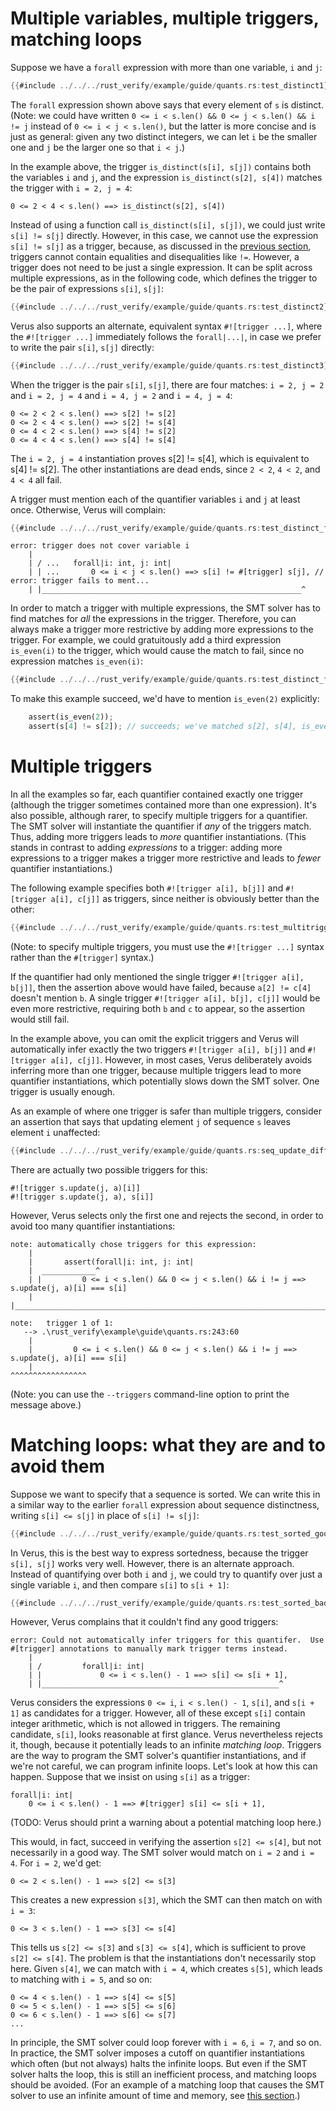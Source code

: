 # Multiple variables, multiple triggers, matching loops

Suppose we have a `forall` expression with more than one variable, `i` and `j`:

```rust
{{#include ../../../rust_verify/example/guide/quants.rs:test_distinct1}}
```

The `forall` expression shown above says that every element of `s` is distinct.
(Note: we could have written
`0 <= i < s.len() && 0 <= j < s.len() && i != j`
instead of
`0 <= i < j < s.len()`,
but the latter is more concise and is just as general:
given any two distinct integers, we can let `i` be the smaller one
and `j` be the larger one so that `i < j`.)

In the example above, the trigger `is_distinct(s[i], s[j])`
contains both the variables `i` and `j`,
and the expression `is_distinct(s[2], s[4])` matches the trigger with `i = 2, j = 4`:

```
0 <= 2 < 4 < s.len() ==> is_distinct(s[2], s[4])
```

Instead of using a function call `is_distinct(s[i], s[j])`,
we could just write `s[i] != s[j]` directly.
However, in this case, we cannot use the expression `s[i] != s[j]` as a trigger,
because, as discussed in the [previous section](./forall.md),
triggers cannot contain equalities and disequalities like `!=`.
However, a trigger does not need to be just a single expression.
It can be split across multiple expressions,
as in the following code, which defines the trigger to be the pair of expressions
`s[i]`, `s[j]`:

```rust
{{#include ../../../rust_verify/example/guide/quants.rs:test_distinct2}}
```

Verus also supports an alternate, equivalent syntax `#![trigger ...]`,
where the `#![trigger ...]` immediately follows the `forall|...|`,
in case we prefer to write the pair `s[i]`, `s[j]` directly:

```rust
{{#include ../../../rust_verify/example/guide/quants.rs:test_distinct3}}
```

When the trigger is the pair `s[i]`, `s[j]`,
there are four matches: `i = 2, j = 2` and `i = 2, j = 4` and `i = 4, j = 2` and `i = 4, j = 4`:

```
0 <= 2 < 2 < s.len() ==> s[2] != s[2]
0 <= 2 < 4 < s.len() ==> s[2] != s[4]
0 <= 4 < 2 < s.len() ==> s[4] != s[2]
0 <= 4 < 4 < s.len() ==> s[4] != s[4]
```

The `i = 2, j = 4` instantiation proves s[2] != s[4],
which is equivalent to s[4] != s[2].
The other instantiations are dead ends, since `2 < 2`, `4 < 2`, and `4 < 4` all fail.

A trigger must mention each of the quantifier variables `i` and `j` at least once.
Otherwise, Verus will complain:

```rust
{{#include ../../../rust_verify/example/guide/quants.rs:test_distinct_fail1}}
```
```
error: trigger does not cover variable i
    |
    | / ...   forall|i: int, j: int|
    | | ...       0 <= i < j < s.len() ==> s[i] != #[trigger] s[j], // error: trigger fails to ment...
    | |__________________________________________________________^
```

In order to match a trigger with multiple expressions,
the SMT solver has to find matches for *all* the expressions in the trigger.
Therefore,
you can always make a trigger more restrictive by adding more expressions to the trigger.
For example, we could gratuitously add a third expression `is_even(i)`
to the trigger, which would cause the match to fail,
since no expression matches `is_even(i)`:

```rust
{{#include ../../../rust_verify/example/guide/quants.rs:test_distinct_fail2}}
```

To make this example succeed, we'd have to mention `is_even(2)` explicitly:
```rust
    assert(is_even(2));
    assert(s[4] != s[2]); // succeeds; we've matched s[2], s[4], is_even(2)
```

# Multiple triggers

In all the examples so far,
each quantifier contained exactly one trigger
(although the trigger sometimes contained more than one expression).
It's also possible, although rarer,
to specify multiple triggers for a quantifier.
The SMT solver will instantiate the quantifier if *any* of the triggers match.
Thus, adding more triggers leads to *more* quantifier instantiations.
(This stands in contrast to adding *expressions* to a trigger:
adding more expressions to a trigger makes a trigger more restrictive
and leads to *fewer* quantifier instantiations.)

The following example specifies both `#![trigger a[i], b[j]]` and `#![trigger a[i], c[j]]`
as triggers, since neither is obviously better than the other:

```rust
{{#include ../../../rust_verify/example/guide/quants.rs:test_multitriggers}}
```

(Note: to specify multiple triggers, you must use the `#![trigger ...]` syntax
rather than the `#[trigger]` syntax.)

If the quantifier had only mentioned the single trigger `#![trigger a[i], b[j]]`,
then the assertion above would have failed, because `a[2] != c[4]` doesn't mention `b`.
A single trigger `#![trigger a[i], b[j], c[j]]` would be even more restrictive,
requiring both `b` and `c` to appear, so the assertion would still fail.

In the example above, you can omit the explicit triggers and
Verus will automatically infer exactly the two triggers
`#![trigger a[i], b[j]]` and `#![trigger a[i], c[j]]`.
However, in most cases, Verus deliberately avoids inferring more than one trigger,
because multiple triggers lead to more quantifier instantiations,
which potentially slows down the SMT solver.
One trigger is usually enough.

As an example of where one trigger is safer than multiple triggers,
consider an assertion that says that updating element `j`
of sequence `s` leaves element `i` unaffected:

```rust
{{#include ../../../rust_verify/example/guide/quants.rs:seq_update_different}}
```

There are actually two possible triggers for this:

```
#![trigger s.update(j, a)[i]]
#![trigger s.update(j, a), s[i]]
```

However, Verus selects only the first one and rejects the second,
in order to avoid too many quantifier instantiations:

```
note: automatically chose triggers for this expression:
    |
    |       assert(forall|i: int, j: int|
    |  ____________^
    | |         0 <= i < s.len() && 0 <= j < s.len() && i != j ==> s.update(j, a)[i] === s[i]
    | |_____________________________________________________________________________________^

note:   trigger 1 of 1:
   --> .\rust_verify\example\guide\quants.rs:243:60
    |
    |         0 <= i < s.len() && 0 <= j < s.len() && i != j ==> s.update(j, a)[i] === s[i]
    |                                                            ^^^^^^^^^^^^^^^^^
```

(Note: you can use the `--triggers` command-line option to print the message above.)

# Matching loops: what they are and to avoid them

Suppose we want to specify that a sequence is sorted.
We can write this in a similar way to the earlier `forall` expression
about sequence distinctness,
writing `s[i] <= s[j]` in place of `s[i] != s[j]`:

```rust
{{#include ../../../rust_verify/example/guide/quants.rs:test_sorted_good}}
```

In Verus, this is the best way to express sortedness,
because the trigger `s[i], s[j]` works very well.
However, there is an alternate approach.
Instead of quantifying over both `i` and `j`,
we could try to quantify over just a single variable `i`,
and then compare `s[i]` to `s[i + 1]`:

```rust
{{#include ../../../rust_verify/example/guide/quants.rs:test_sorted_bad1}}
```

However, Verus complains that it couldn't find any good triggers:

```
error: Could not automatically infer triggers for this quantifer.  Use #[trigger] annotations to manually mark trigger terms instead.
    |
    | /         forall|i: int|
    | |             0 <= i < s.len() - 1 ==> s[i] <= s[i + 1],
    | |_____________________________________________________^
```

Verus considers the expressions `0 <= i`, `i < s.len() - 1`, `s[i]`, and `s[i + 1]`
as candidates for a trigger.
However, all of these except `s[i]` contain integer arithmetic, which is not allowed in triggers.
The remaining candidate, `s[i]`, looks reasonable at first glance.
Verus nevertheless rejects it, though, because it potentially leads to an infinite *matching loop*.
Triggers are the way to program the SMT solver's quantifier instantiations,
and if we're not careful, we can program infinite loops.
Let's look at how this can happen.
Suppose that we insist on using `s[i]` as a trigger:

```
forall|i: int|
    0 <= i < s.len() - 1 ==> #[trigger] s[i] <= s[i + 1],
```

(TODO: Verus should print a warning about a potential matching loop here.)

This would, in fact, succeed in verifying the assertion `s[2] <= s[4]`,
but not necessarily in a good way.
The SMT solver would match on `i = 2` and `i = 4`.
For `i = 2`, we'd get:

```
0 <= 2 < s.len() - 1 ==> s[2] <= s[3]
```

This creates a new expression `s[3]`, which the SMT can then match on with `i = 3`:

```
0 <= 3 < s.len() - 1 ==> s[3] <= s[4]
```

This tells us `s[2] <= s[3]` and `s[3] <= s[4]`,
which is sufficient to prove `s[2] <= s[4]`.
The problem is that the instantiations don't necessarily stop here.
Given `s[4]`, we can match with `i = 4`, which creates `s[5]`,
which leads to matching with `i = 5`, and so on:

```
0 <= 4 < s.len() - 1 ==> s[4] <= s[5]
0 <= 5 < s.len() - 1 ==> s[5] <= s[6]
0 <= 6 < s.len() - 1 ==> s[6] <= s[7]
...
```

In principle, the SMT solver could loop forever with `i = 6`, `i = 7`, and so on.
In practice, the SMT solver imposes a cutoff on quantifier instantiations which often
(but not always) halts the infinite loops.
But even if the SMT solver halts the loop,
this is still an inefficient process,
and matching loops should be avoided.
(For an example of a matching loop that causes the SMT solver to use an infinite
amount of time and memory, see [this section](./profiling.md).)
